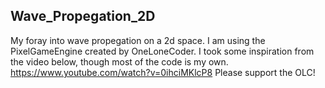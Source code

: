 ## Wave_Propegation_2D
My foray into wave propegation on a 2d space. I am using the PixelGameEngine created by OneLoneCoder. 
I took some inspiration from the video below, though most of the code is my own. 
https://www.youtube.com/watch?v=0ihciMKlcP8
Please support the OLC!
